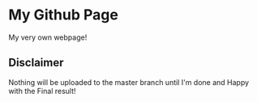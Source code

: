 # My Github Page

My very own webpage!

## Disclaimer

Nothing will be uploaded to the master branch until I'm done and Happy with the Final result!

<link href='https://fonts.googleapis.com/css?family=Lato' rel='stylesheet' type='text/css'>
